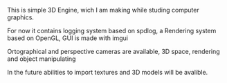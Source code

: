 
This is simple 3D Engine, wich I am making while studing computer graphics. 

For now it contains logging system based on spdlog, a Rendering system based on OpenGL, GUI is made with imgui

Ortographical and perspective cameras are available, 3D space, rendering and object manipulating 

In the future abilities to import textures and 3D models will be avalible. 